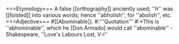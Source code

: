 ===Etymology===
A false [[orthography]] anciently used; ''h'' was [[foisted]] into various words; hence ''abholish'', for ''abolish'', etc.
===Adjective===
#[[Abominable]]. 
#:'''Quotation'''
#:*This is ''abhominable'', which he [Don Armado] would call ''abominable'' - Shakespeare, ''Love's Labours Lost, V-i''